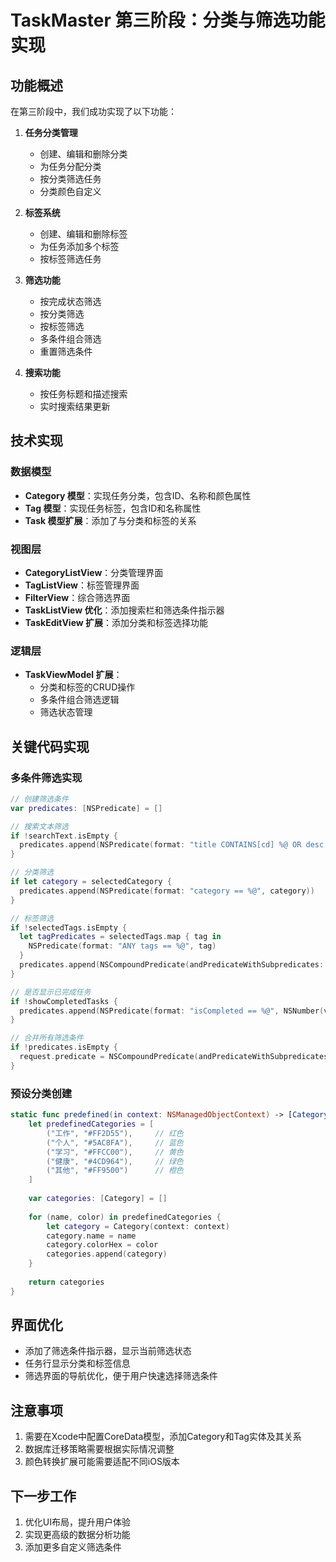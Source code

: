 # TaskMaster 第三阶段：分类与筛选功能实现

## 功能概述

在第三阶段中，我们成功实现了以下功能：

1. **任务分类管理**
   - 创建、编辑和删除分类
   - 为任务分配分类
   - 按分类筛选任务
   - 分类颜色自定义

2. **标签系统**
   - 创建、编辑和删除标签
   - 为任务添加多个标签
   - 按标签筛选任务

3. **筛选功能**
   - 按完成状态筛选
   - 按分类筛选
   - 按标签筛选
   - 多条件组合筛选
   - 重置筛选条件

4. **搜索功能**
   - 按任务标题和描述搜索
   - 实时搜索结果更新

## 技术实现

### 数据模型

- **Category 模型**：实现任务分类，包含ID、名称和颜色属性
- **Tag 模型**：实现任务标签，包含ID和名称属性
- **Task 模型扩展**：添加了与分类和标签的关系

### 视图层

- **CategoryListView**：分类管理界面
- **TagListView**：标签管理界面
- **FilterView**：综合筛选界面
- **TaskListView 优化**：添加搜索栏和筛选条件指示器
- **TaskEditView 扩展**：添加分类和标签选择功能

### 逻辑层

- **TaskViewModel 扩展**：
  - 分类和标签的CRUD操作
  - 多条件组合筛选逻辑
  - 筛选状态管理

## 关键代码实现

### 多条件筛选实现

```swift
// 创建筛选条件
var predicates: [NSPredicate] = []

// 搜索文本筛选
if !searchText.isEmpty {
  predicates.append(NSPredicate(format: "title CONTAINS[cd] %@ OR desc CONTAINS[cd] %@", searchText, searchText))
}

// 分类筛选
if let category = selectedCategory {
  predicates.append(NSPredicate(format: "category == %@", category))
}

// 标签筛选
if !selectedTags.isEmpty {
  let tagPredicates = selectedTags.map { tag in
    NSPredicate(format: "ANY tags == %@", tag)
  }
  predicates.append(NSCompoundPredicate(andPredicateWithSubpredicates: tagPredicates))
}

// 是否显示已完成任务
if !showCompletedTasks {
  predicates.append(NSPredicate(format: "isCompleted == %@", NSNumber(value: false)))
}

// 合并所有筛选条件
if !predicates.isEmpty {
  request.predicate = NSCompoundPredicate(andPredicateWithSubpredicates: predicates)
}
```

### 预设分类创建

```swift
static func predefined(in context: NSManagedObjectContext) -> [Category] {
    let predefinedCategories = [
        ("工作", "#FF2D55"),     // 红色
        ("个人", "#5AC8FA"),     // 蓝色
        ("学习", "#FFCC00"),     // 黄色
        ("健康", "#4CD964"),     // 绿色
        ("其他", "#FF9500")      // 橙色
    ]
    
    var categories: [Category] = []
    
    for (name, color) in predefinedCategories {
        let category = Category(context: context)
        category.name = name
        category.colorHex = color
        categories.append(category)
    }
    
    return categories
}
```

## 界面优化

- 添加了筛选条件指示器，显示当前筛选状态
- 任务行显示分类和标签信息
- 筛选界面的导航优化，便于用户快速选择筛选条件

## 注意事项

1. 需要在Xcode中配置CoreData模型，添加Category和Tag实体及其关系
2. 数据库迁移策略需要根据实际情况调整
3. 颜色转换扩展可能需要适配不同iOS版本

## 下一步工作

1. 优化UI布局，提升用户体验
2. 实现更高级的数据分析功能
3. 添加更多自定义筛选条件 